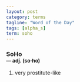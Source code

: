 ```yaml
---
layout: post
category: terms
tagline: "Word of the Day"
tags: [alpha_s]
term: soho
---
```


<h3>SoHo<br/> <small>&mdash; adj. (so<span>&middot;</span>ho)</small></h3>
<p><ol><li>very prostitute-like</li>
</ol></p>
